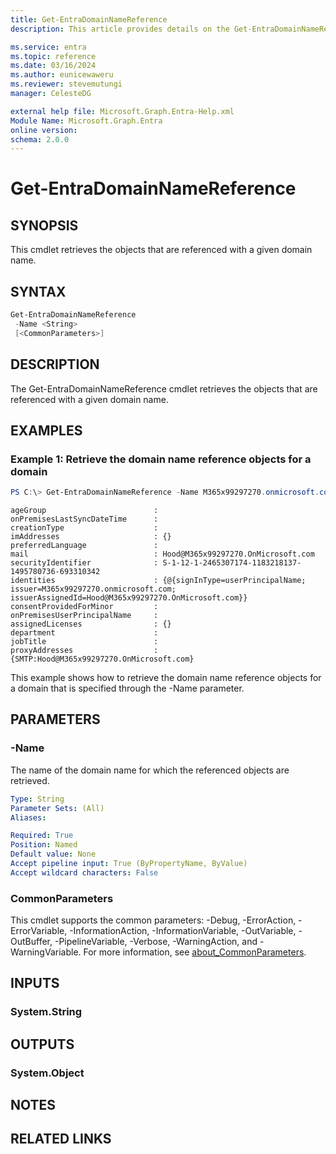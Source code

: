 ```yaml
---
title: Get-EntraDomainNameReference
description: This article provides details on the Get-EntraDomainNameReference command.

ms.service: entra
ms.topic: reference
ms.date: 03/16/2024
ms.author: eunicewaweru
ms.reviewer: stevemutungi
manager: CelesteDG

external help file: Microsoft.Graph.Entra-Help.xml
Module Name: Microsoft.Graph.Entra
online version:
schema: 2.0.0
---
```


# Get-EntraDomainNameReference

## SYNOPSIS
This cmdlet retrieves the objects that are referenced with a given domain name.

## SYNTAX

```powershell
Get-EntraDomainNameReference 
 -Name <String> 
 [<CommonParameters>]
```

## DESCRIPTION
The Get-EntraDomainNameReference cmdlet retrieves the objects that are referenced with a given domain name.

## EXAMPLES

### Example 1: Retrieve the domain name reference objects for a domain
```powershell
PS C:\> Get-EntraDomainNameReference -Name M365x99297270.onmicrosoft.com
```

```output
ageGroup                        :
onPremisesLastSyncDateTime      :
creationType                    :
imAddresses                     : {}
preferredLanguage               :
mail                            : Hood@M365x99297270.OnMicrosoft.com
securityIdentifier              : S-1-12-1-2465307174-1183218137-1495780736-693310342
identities                      : {@{signInType=userPrincipalName; issuer=M365x99297270.onmicrosoft.com; issuerAssignedId=Hood@M365x99297270.OnMicrosoft.com}}
consentProvidedForMinor         :
onPremisesUserPrincipalName     :
assignedLicenses                : {}
department                      :
jobTitle                        :
proxyAddresses                  : {SMTP:Hood@M365x99297270.OnMicrosoft.com}
```

This example shows how to retrieve the domain name reference objects for a domain that is specified through the -Name parameter.

## PARAMETERS

### -Name
The name of the domain name for which the referenced objects are retrieved.

```yaml
Type: String
Parameter Sets: (All)
Aliases:

Required: True
Position: Named
Default value: None
Accept pipeline input: True (ByPropertyName, ByValue)
Accept wildcard characters: False
```

### CommonParameters
This cmdlet supports the common parameters: -Debug, -ErrorAction, -ErrorVariable, -InformationAction, -InformationVariable, -OutVariable, -OutBuffer, -PipelineVariable, -Verbose, -WarningAction, and -WarningVariable. For more information, see [about_CommonParameters](https://go.microsoft.com/fwlink/?LinkID=113216).

## INPUTS

### System.String
## OUTPUTS

### System.Object
## NOTES

## RELATED LINKS
